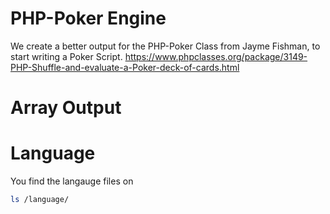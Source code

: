 # PHP-Poker Engine
We create a better output for the PHP-Poker Class from Jayme Fishman, to start writing a Poker Script.
https://www.phpclasses.org/package/3149-PHP-Shuffle-and-evaluate-a-Poker-deck-of-cards.html

# Array Output

# Language
You find the langauge files on
```bash
ls /language/
```
